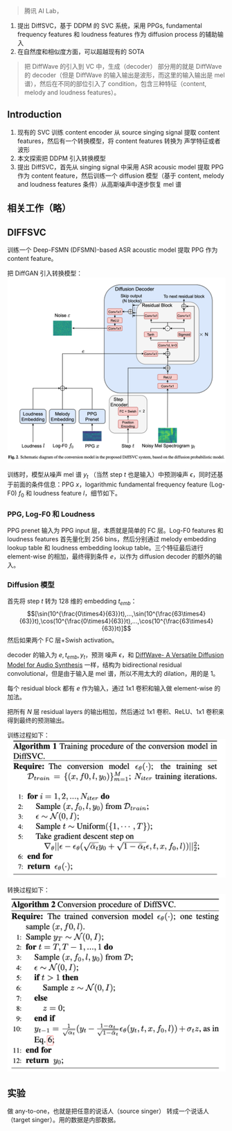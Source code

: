 > 腾讯 AI Lab，

1. 提出 DiffSVC，基于 DDPM 的 SVC 系统，采用 PPGs, fundamental frequency features 和 loudness features 作为 diffusion process 的辅助输入
2. 在自然度和相似度方面，可以超越现有的 SOTA

> 把 DiffWave 的引入到 VC 中，生成（decoder） 部分用的就是 DiffWave 的 decoder（但是 DiffWave 的输入输出是波形，而这里的输入输出是 mel 谱），然后在不同的部位引入了 condition，包含三种特征（content, melody and loudness features）。

## Introduction

1. 现有的 SVC 训练 content encoder 从 source singing signal  提取 content features，然后有一个转换模型，将 content features 转换为 声学特征或者波形
2. 本文探索把 DDPM 引入转换模型
3. 提出 DiffSVC，首先从 singing signal 中采用 ASR acousic model 提取 PPG 作为 content feature，然后训练一个 diffusion 模型（基于 content, melody and loudness features 条件）从高斯噪声中逐步恢复 mel 谱

## 相关工作（略）


## DIFFSVC

训练一个 Deep-FSMN (DFSMN)-based ASR acoustic model 提取 PPG 作为 content feature。

把 DiffGAN 引入转换模型：
![](image/Pasted%20image%2020230930111411.png)

训练时，模型从噪声 mel 谱 $y_t$ （当然 step $t$ 也是输入）中预测噪声 $\epsilon$，同时还基于前面的条件信息：PPG $x$，logarithmic fundamental frequency feature (Log-F0) $f_0$ 和 loudness feature $l$，细节如下。

### PPG, Log-F0 和 Loudness

PPG prenet 输入为  PPG input 层，本质就是简单的 FC 层。Log-F0 features 和 loudness features 首先量化到 256 bins，然后分别通过 melody embedding lookup table 和 loudness embedding lookup table。三个特征最后进行 element-wise 的相加，最终得到条件 $e$，以作为 diffusion decoder 的额外的输入。

### Diffusion  模型

首先将 step $t$ 转为 128 维的 embedding $t_{emb}$：
$$[\sin(10^{\frac{0\times4}{63}}t),...,\sin(10^{\frac{63\times4}{63}}t),\cos(10^{\frac{0\times4}{63}}t),...,\cos(10^{\frac{63\times4}{63}}t)]$$
然后如果两个 FC 层+Swish activation。

decoder 的输入为 $e,t_{emb},y_t$，预测 噪声 $\epsilon$，和 [DiffWave- A Versatile Diffusion Model for Audio Synthesis](../../语音合成论文笔记/DiffWave-%20A%20Versatile%20Diffusion%20Model%20for%20Audio%20Synthesis.md) 一样，结构为 bidirectional residual convolutional，但是由于输入是 mel 谱，所以不用太大的 dilation，用的是 1。

每个 residual block  都有 $e$ 作为输入，通过 1x1 卷积和输入做 element-wise 的加法。

把所有 $N$ 层 residual layers 的输出相加，然后通过 1x1 卷积、ReLU、1x1 卷积来得到最终的预测输出。

训练过程如下：
![](image/Pasted%20image%2020230930151947.png)

转换过程如下：
![](image/Pasted%20image%2020230930152007.png)

## 实验

做 any-to-one，也就是把任意的说话人（source singer） 转成一个说话人（target singer）。用的数据是内部数据。